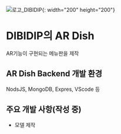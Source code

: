 ![로고_DIBIDIP](https://user-images.githubusercontent.com/71677810/127866209-aaed683e-b10a-4772-8195-55c15e3fb6c9.png){: width="200" height="200"}
# DIBIDIP의 AR Dish

AR기능이 구현되는 메뉴판을 제작

## AR Dish Backend 개발 환경

NodsJS, MongoDB, Expres, VScode 등

## 주요  개발 사항(작성 중)

- 모델 제작
